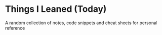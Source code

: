 # Things I Leaned (Today)
A random collection of notes, code snippets and cheat sheets for personal reference